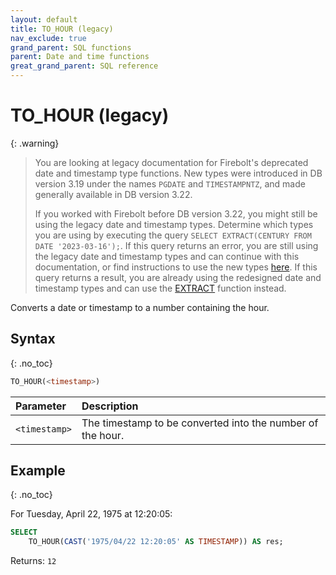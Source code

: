 ```yaml
---
layout: default
title: TO_HOUR (legacy)
nav_exclude: true
grand_parent: SQL functions
parent: Date and time functions
great_grand_parent: SQL reference
---
```


# TO\_HOUR (legacy)

{: .warning}
  >You are looking at legacy documentation for Firebolt's deprecated date and timestamp type functions.
  >New types were introduced in DB version 3.19 under the names `PGDATE` and `TIMESTAMPNTZ`, and made generally available in DB version 3.22.
  >
  >If you worked with Firebolt before DB version 3.22, you might still be using the legacy date and timestamp types.
  >Determine which types you are using by executing the query `SELECT EXTRACT(CENTURY FROM DATE '2023-03-16');`.
  >If this query returns an error, you are still using the legacy date and timestamp types and can continue with this documentation, or find instructions to use the new types [here](../../release-notes/release-notes-archive.html#db-version-322).
  >If this query returns a result, you are already using the redesigned date and timestamp types and can use the [EXTRACT](./extract-new.md) function instead.

Converts a date or timestamp to a number containing the hour.

## Syntax
{: .no_toc}

```sql
TO_HOUR(<timestamp>)
```

| Parameter     | Description                                                |
| :------------- | :---------------------------------------------------------- |
| `<timestamp>` | The timestamp to be converted into the number of the hour. |

## Example
{: .no_toc}

For Tuesday, April 22, 1975 at 12:20:05:

```sql
SELECT
	TO_HOUR(CAST('1975/04/22 12:20:05' AS TIMESTAMP)) AS res;
```

Returns: `12`
